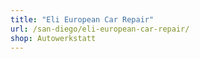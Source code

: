 ```yaml
---
title: "Eli European Car Repair"
url: /san-diego/eli-european-car-repair/
shop: Autowerkstatt
---
```

